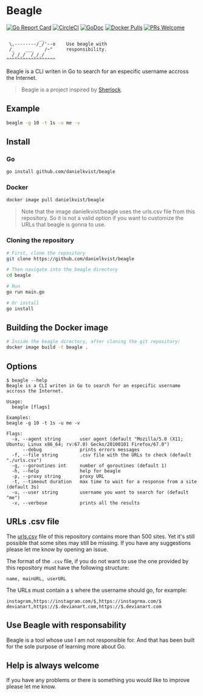 # Beagle

[![Go Report Card](https://goreportcard.com/badge/github.com/danielkvist/beagle)](https://goreportcard.com/report/github.com/danielkvist/beagle)
[![CircleCI](https://circleci.com/gh/danielkvist/beagle.svg?style=svg)](https://circleci.com/gh/danielkvist/beagle)
[![GoDoc](https://godoc.org/github.com/danielkvist/beagle?status.svg)](https://godoc.org/github.com/danielkvist/beagle)
[![Docker Pulls](https://img.shields.io/docker/pulls/danielkvist/beagle.svg?maxAge=604800)](https://hub.docker.com/r/danielkvist/beagle/)
[![PRs Welcome](https://img.shields.io/badge/PRs-welcome-brightgreen.svg)](http://makeapullrequest.com)

```text
            __
 \,--------/_/'--o    Use beagle with
 /_    ___    /~"     responsibility.
  /_/_/  /_/_/
^^^^^^^^^^^^^^^^^^
```

Beagle is a CLI writen in Go to search for an especific username accross the Internet.

> Beagle is a project inspired by [Sherlock](https://github.com/sherlock-project/sherlock).

## Example

```bash
beagle -g 10 -t 1s -u me -v
```

## Install

### Go

```bash
go install github.com/danielkvist/beagle
```

### Docker

```bash
docker image pull danielkvist/beagle
```

> Note that the image danielkvist/beagle uses the urls.csv file from this repository. So it is not a valid option if you want to customize the URLs that beagle is gonna to use.

### Cloning the repository

```bash
# First, clone the repository
git clone https://github.com/danielkvist/beagle

# Then navigate into the beagle directory
cd beagle

# Run
go run main.go

# Or install
go install
```

## Building the Docker image

```bash
# Inside the beagle directory, after cloning the git repository:
docker image build -t beagle .
```

## Options

```text
$ beagle --help
Beagle is a CLI writen in Go to search for an especific username accross the Internet.

Usage:
  beagle [flags]

Examples:
beagle -g 10 -t 1s -u me -v

Flags:
  -a, --agent string       user agent (default "Mozilla/5.0 (X11; Ubuntu; Linux x86_64; rv:67.0) Gecko/20100101 Firefox/67.0")
      --debug              prints errors messages
  -f, --file string        .csv file with the URLs to check (default "./urls.csv")
  -g, --goroutines int     number of goroutines (default 1)
  -h, --help               help for beagle
  -p, --proxy string       proxy URL
  -t, --timeout duration   max time to wait for a response from a site (default 3s)
  -u, --user string        username you want to search for (default "me")
  -v, --verbose            prints all the results
```

## URLs .csv file

The [urls.csv](https://github.com/danielkvist/beagle/blob/master/urls.csv) file of this repository contains more than 500 sites. Yet it's still possible that some sites may still be missing. If you have any suggestions please let me know by opening an issue.

The format of the ```.csv``` file, if you do not want to use the one provided by this repository must have the following structure:

```csv
name, mainURL, userURL
```

The URLs must contain a ```$``` where the username should go, for example:

```csv
instagram,https://instagram.com/$,https://instagrma.com/$
devianart,https://$.devianart.com,https://$.devianart.com
```

## Use Beagle with responsability

Beagle is a tool whose use I am not responsible for. And that has been built for the sole purpose of learning more about Go.

## Help is always welcome

If you have any problems or there is something you would like to improve please let me know.
